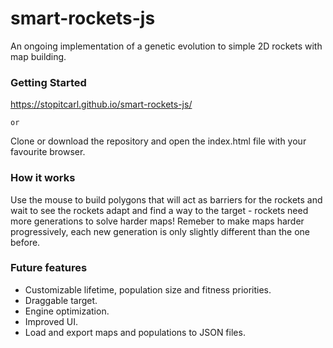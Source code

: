 # smart-rockets-js

An ongoing implementation of a genetic evolution to simple 2D rockets with map building.

### Getting Started
 https://stopitcarl.github.io/smart-rockets-js/
 
    or
 
 Clone or download the repository and open the index.html file with your favourite browser. 

### How it works
Use the mouse to build polygons that will act as barriers for the rockets and wait to see the rockets adapt and find a way to the target - rockets need more generations to solve harder maps!
Remeber to make maps harder progressively, each new generation is only slightly different than the one before.

  

### Future features
 * Customizable lifetime, population size and fitness priorities.
 * Draggable target.
 * Engine optimization.
 * Improved UI.
 * Load and export maps and populations to JSON files.

